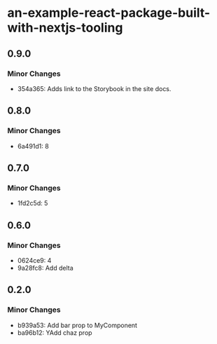 # an-example-react-package-built-with-nextjs-tooling

## 0.9.0

### Minor Changes

- 354a365: Adds link to the Storybook in the site docs.

## 0.8.0

### Minor Changes

- 6a491d1: 8

## 0.7.0

### Minor Changes

- 1fd2c5d: 5

## 0.6.0

### Minor Changes

- 0624ce9: 4
- 9a28fc8: Add delta

## 0.2.0

### Minor Changes

- b939a53: Add bar prop to MyComponent
- ba96b12: YAdd chaz prop
